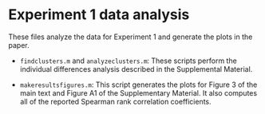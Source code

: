 Experiment 1 data analysis
==========================

These files analyze the data for Experiment 1 and generate the plots in the paper.

* `findclusters.m` and `analyzeclusters.m`: These scripts perform the individual differences analysis described in the Supplemental Material.

* `makeresultsfigures.m`: This script generates the plots for Figure 3 of the main text and Figure A1 of the Supplementary Material. It also computes all of the reported Spearman rank correlation coefficients.